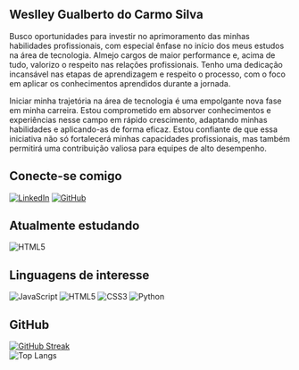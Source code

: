 ## Weslley Gualberto do Carmo Silva
Busco oportunidades para investir no aprimoramento das minhas habilidades profissionais, com especial ênfase no início dos meus estudos na área de tecnologia. Almejo cargos de maior performance e, acima de tudo, valorizo o respeito nas relações profissionais. Tenho uma dedicação incansável nas etapas de aprendizagem e respeito o processo, com o foco em aplicar os conhecimentos aprendidos durante a jornada.

Iniciar minha trajetória na área de tecnologia é uma empolgante nova fase em minha carreira. Estou comprometido em absorver conhecimentos e experiências nesse campo em rápido crescimento, adaptando minhas habilidades e aplicando-as de forma eficaz.
Estou confiante de que essa iniciativa não só fortalecerá minhas capacidades profissionais, mas também permitirá uma contribuição valiosa para equipes de alto desempenho. 

## Conecte-se comigo
[![LinkedIn](https://img.shields.io/badge/LinkedIn-000?style=for-the-badge&logo=linkedin&logoColor=0Ef6A8)](https://www.linkedin.com/in/weslley-gualberto-61092316b/) [![GitHub](https://img.shields.io/badge/GitHub-000?style=for-the-badge&logo=GitHub&logoColor=0Ef6A8)](https://github.com/WesRush) 

## Atualmente estudando
![HTML5](https://img.shields.io/badge/HTML5-000?style=for-the-badge&logo=html5) 

## Linguagens de interesse
![JavaScript](https://img.shields.io/badge/JavaScript-000?style=for-the-badge&logo=javascript)  ![HTML5](https://img.shields.io/badge/HTML5-000?style=for-the-badge&logo=html5) ![CSS3](https://img.shields.io/badge/CSS3-000?style=for-the-badge&logo=css3&logoColor=264CE4) ![Python](https://img.shields.io/badge/Python-000?style=for-the-badge&logo=python)

## GitHub
[![GitHub Streak](https://streak-stats.demolab.com/?user=WesRush&theme=vue-dark&background=001&border=30A3DC&dates=FFF)](https://git.io/streak-stats)        
![Top Langs](https://github-readme-stats-git-masterrstaa-rickstaa.vercel.app/api/top-langs/?username=WesRushE&bg_color=000&border_color=30A3DC&title_color=E94D5F&text_color=FFF)

